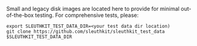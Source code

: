 Small and legacy disk images are located here to provide for minimal out-of-the-box testing.
For comprehensive tests, please:

    export SLEUTHKIT_TEST_DATA_DIR=<your test data dir location)
    git clone https://github.com/sleuthkit/sleuthkit_test_data $SLEUTHKIT_TEST_DATA_DIR
